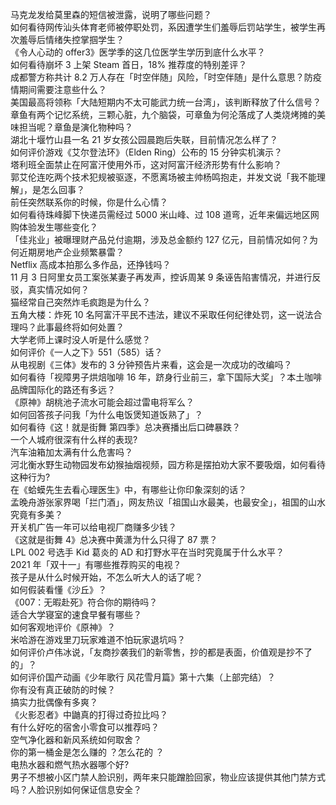 马克龙发给莫里森的短信被泄露，说明了哪些问题？  
如何看待网传汕头体育老师被停职处罚，系因遭学生们羞辱后罚站学生，被学生再次羞辱后情绪失控掌掴学生？  
《令人心动的 offer3》医学季的这几位医学生学历到底什么水平？  
如何看待崩坏 3 上架 Steam 首日，18% 推荐度的特别差评？  
成都警方称共计 8.2 万人存在「时空伴随」风险，「时空伴随」是什么意思？防疫情期间需要注意些什么？  
美国最高将领称「大陆短期内不太可能武力统一台湾」，该判断释放了什么信号？  
章鱼有两个记忆系统，三颗心脏，九个脑袋，可章鱼为何沦落成了人类烧烤摊的美味担当呢？章鱼是演化物种吗？  
湖北十堰竹山县一名 21 岁女孩公园晨跑后失联，目前情况怎么样了？  
如何评价游戏《艾尔登法环》（Elden Ring）公布的 15 分钟实机演示？  
塔利班全面禁止在阿富汗使用外币，这对阿富汗经济形势有什么影响？  
郭艾伦连吃两个技术犯规被驱逐，不愿离场被主帅杨鸣抱走，并发文说「我不能理解」，是怎么回事？  
前任突然联系你的时候，你是什么心情？  
如何看待珠峰脚下快递员需经过 5000 米山峰、过 108 道弯，近年来偏远地区网购体验发生哪些变化？  
「佳兆业」被曝理财产品兑付逾期，涉及总金额约 127 亿元，目前情况如何？为何近期房地产企业频繁暴雷？  
Netflix 高成本拍那么多作品，还挣钱吗？  
11 月 3 日阿里女员工案张某妻子再发声，控诉周某 9 条诬告陷害情况，并进行反驳，真实情况如何？  
猫经常自己突然炸毛疯跑是为什么？  
五角大楼：炸死 10 名阿富汗平民不违法，建议不采取任何纪律处罚，这一说法合理吗？此事最终将如何处置？  
大学老师上课时没人听是什么感觉？  
如何评价《一人之下》551（585）话？  
从电视剧《三体》发布的 3 分钟预告片来看，这会是一次成功的改编吗？  
如何看待「视障男子烘焙咖啡 16 年，跻身行业前三，拿下国际大奖」？本土咖啡品牌国际化的路还有多远？  
《原神》胡桃池子流水可能会超过雷电将军么？  
如何回答孩子问我「为什么电饭煲知道饭熟了」？  
如何看待《这！就是街舞 第四季》总决赛播出后口碑暴跌？  
一个人城府很深有什么样的表现?  
汽车油箱加太满有什么危害吗？  
河北衡水野生动物园发布幼猴抽烟视频，园方称是摆拍劝大家不要吸烟，如何看待这种行为?  
在《蛤蟆先生去看心理医生》中，有哪些让你印象深刻的话？  
孟晚舟游张家界喝「拦门酒」，网友热议「祖国山水最美，也最安全」，祖国的山水究竟有多美？  
开关机广告一年可以给电视厂商赚多少钱？  
《这就是街舞 4》总决赛中黄潇为什么只得了 87 票？  
LPL 002 号选手 Kid 葛炎的 AD 和打野水平在当时究竟属于什么水平？  
2021 年「双十一」有哪些推荐购买的电视？  
孩子是从什么时候开始，不怎么听大人的话了呢？  
如何假装看懂《沙丘》？  
《007：无暇赴死》符合你的期待吗？  
适合大学寝室的速食早餐有哪些？  
如何客观地评价《原神》？  
米哈游在游戏里刀玩家难道不怕玩家退坑吗？  
如何评价卢伟冰说，「友商抄袭我们的新零售，抄的都是表面，价值观是抄不了的」？  
如何评价国产动画《少年歌行 风花雪月篇》第十六集（上部完结）？  
你有没有真正破防的时候？  
搞实力批偶像有多爽？  
《火影忍者》中鼬真的打得过奇拉比吗？  
有什么好吃的宿舍小零食可以推荐吗？  
空气净化器和新风系统如何取舍？  
你的第一桶金是怎么赚的 ？怎么花的 ？  
电热水器和燃气热水器哪个好?  
男子不想被小区门禁人脸识别，两年来只能蹭脸回家，物业应该提供其他门禁方式吗？人脸识别如何保证信息安全？  
